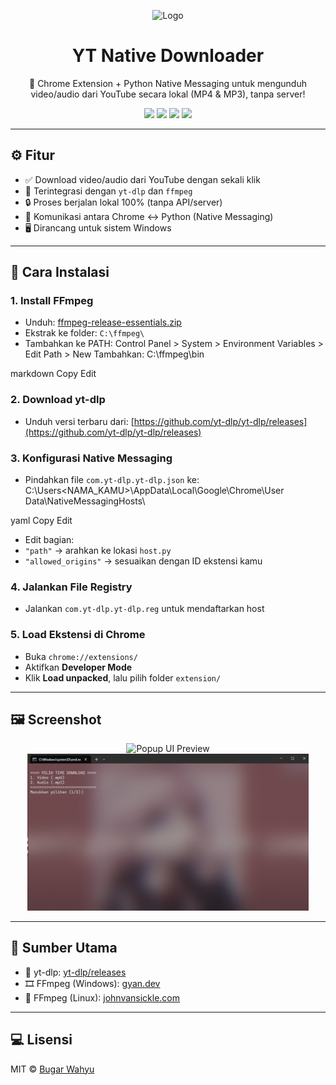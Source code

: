 <p align="center">
  <img src="https://raw.githubusercontent.com/bugarwahyu/yt-native-downloader/main/assets/logo.svg" alt="Logo" width="150" />
</p>

<h1 align="center">YT Native Downloader</h1>

<p align="center">
  🎥 Chrome Extension + Python Native Messaging untuk mengunduh video/audio dari YouTube secara lokal (MP4 & MP3), tanpa server!
</p>

<p align="center">
  <a href="https://www.python.org/"><img src="https://img.shields.io/badge/Python-3.10%2B-blue.svg?logo=python" /></a>
  <a href="https://github.com/yt-dlp/yt-dlp"><img src="https://img.shields.io/badge/yt--dlp-powered-lightgrey?logo=youtube" /></a>
  <a href="https://www.gyan.dev/ffmpeg/builds/"><img src="https://img.shields.io/badge/FFmpeg-enabled-brightgreen?logo=ffmpeg" /></a>
  <img src="https://img.shields.io/badge/platform-Windows-lightblue" />
</p>

---

## ⚙️ Fitur
- ✅ Download video/audio dari YouTube dengan sekali klik
- 🧠 Terintegrasi dengan `yt-dlp` dan `ffmpeg`
- 🔒 Proses berjalan lokal 100% (tanpa API/server)
- 🧩 Komunikasi antara Chrome ↔ Python (Native Messaging)
- 🖥️ Dirancang untuk sistem Windows

---

## 🔧 Cara Instalasi

### 1. Install FFmpeg
- Unduh: [ffmpeg-release-essentials.zip](https://www.gyan.dev/ffmpeg/builds/ffmpeg-release-essentials.zip)
- Ekstrak ke folder: `C:\ffmpeg\`
- Tambahkan ke PATH:
Control Panel > System > Environment Variables > Edit Path > New
Tambahkan: C:\ffmpeg\bin

markdown
Copy
Edit

### 2. Download yt-dlp
- Unduh versi terbaru dari:
[https://github.com/yt-dlp/yt-dlp/releases](https://github.com/yt-dlp/yt-dlp/releases)

### 3. Konfigurasi Native Messaging
- Pindahkan file `com.yt-dlp.yt-dlp.json` ke:
C:\Users<NAMA_KAMU>\AppData\Local\Google\Chrome\User Data\NativeMessagingHosts\

yaml
Copy
Edit
- Edit bagian:
- `"path"` → arahkan ke lokasi `host.py`
- `"allowed_origins"` → sesuaikan dengan ID ekstensi kamu

### 4. Jalankan File Registry
- Jalankan `com.yt-dlp.yt-dlp.reg` untuk mendaftarkan host

### 5. Load Ekstensi di Chrome
- Buka `chrome://extensions/`
- Aktifkan **Developer Mode**
- Klik **Load unpacked**, lalu pilih folder `extension/`

---

## 🖼️ Screenshot

<p align="center">
<img src="https://raw.githubusercontent.com/bugarwahyu/yt-native-downloader/main/assets/screenshot-popup.png" width="450" alt="Popup UI Preview" />
<img src="https://raw.githubusercontent.com/wxyydesu/YT-Native-Downloader_fix/main/assets/InSELECT.png" width="450" alt="Popup UI Preview" />
</p>

---

## 📁 Sumber Utama
- 🧰 yt-dlp: [yt-dlp/releases](https://github.com/yt-dlp/yt-dlp/releases)
- 🎞️ FFmpeg (Windows): [gyan.dev](https://www.gyan.dev/ffmpeg/builds/)
- 🐧 FFmpeg (Linux): [johnvansickle.com](https://johnvansickle.com/ffmpeg/releases/)

---

## 💻 Lisensi

MIT © [Bugar Wahyu](https://github.com/bugarwahyu)